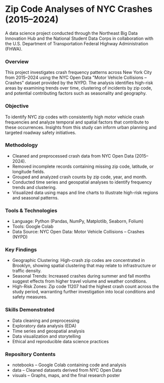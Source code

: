 # Zip Code Analyses of NYC Crashes (2015–2024)

A data science project conducted through the Northeast Big Data Innovation Hub and the National Student Data Corps in collaboration with the U.S. Department of Transportation Federal Highway Administration (FHWA).  

### Overview
This project investigates crash frequency patterns across New York City from 2015–2024 using the NYC Open Data "Motor Vehicle Collisions – Crashes" dataset provided by the NYPD. The analysis identifies high-risk areas by examining trends over time, clustering of incidents by zip code, and potential contributing factors such as seasonality and geography.

### Objective
To identify NYC zip codes with consistently high motor vehicle crash frequencies and analyze temporal and spatial factors that contribute to these occurrences. Insights from this study can inform urban planning and targeted roadway safety initiatives.

### Methodology
- Cleaned and preprocessed crash data from NYC Open Data (2015–2024).  
- Removed incomplete records containing missing zip code, latitude, or longitude fields.  
- Grouped and analyzed crash counts by zip code, year, and month.  
- Conducted time series and geospatial analyses to identify frequency trends and clustering.  
- Visualized data using maps and line charts to illustrate high-risk regions and seasonal patterns.  

### Tools & Technologies
- Language: Python (Pandas, NumPy, Matplotlib, Seaborn, Folium)  
- Tools: Google Colab  
- Data Source: NYC Open Data: Motor Vehicle Collisions – Crashes (NYPD)  

### Key Findings
- Geographic Clustering: High-crash zip codes are concentrated in Brooklyn, showing spatial clustering that may relate to infrastructure or traffic density.  
- Seasonal Trends: Increased crashes during summer and fall months suggest effects from higher travel volume and weather conditions.  
- High-Risk Zones: Zip code 11207 had the highest crash count across the study period, warranting further investigation into local conditions and safety measures.  

### Skills Demonstrated
- Data cleaning and preprocessing  
- Exploratory data analysis (EDA)  
- Time series and geospatial analysis  
- Data visualization and storytelling  
- Ethical and reproducible data science practices  

### Repository Contents
- notebooks – Google Colab containing code and analysis  
- data – Cleaned datasets derived from NYC Open Data  
- visuals – Graphs, maps, and the final research poster  

